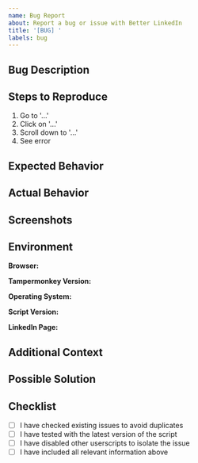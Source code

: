 ```yaml
---
name: Bug Report
about: Report a bug or issue with Better LinkedIn
title: '[BUG] '
labels: bug
---
```


## Bug Description
<!-- A clear and concise description of what the bug is -->

## Steps to Reproduce
<!-- Detailed steps to reproduce the behavior -->
1. Go to '...'
2. Click on '...'
3. Scroll down to '...'
4. See error

## Expected Behavior
<!-- A clear and concise description of what you expected to happen -->

## Actual Behavior
<!-- What actually happened -->

## Screenshots
<!-- If applicable, add screenshots to help explain your problem -->

## Environment
**Browser:**
<!-- e.g., Chrome 120.0.6099.109 -->

**Tampermonkey Version:**
<!-- e.g., 5.0.1 -->

**Operating System:**
<!-- e.g., Windows 11, macOS 14.2, Ubuntu 22.04 -->

**Script Version:**
<!-- e.g., 1.0.0 or commit hash -->

**LinkedIn Page:**
<!-- e.g., Home Feed, Profile Page, Company Page -->

## Additional Context
<!-- Add any other context about the problem here -->

## Possible Solution
<!-- Optional: If you have suggestions on how to fix the bug -->

## Checklist
- [ ] I have checked existing issues to avoid duplicates
- [ ] I have tested with the latest version of the script
- [ ] I have disabled other userscripts to isolate the issue
- [ ] I have included all relevant information above
